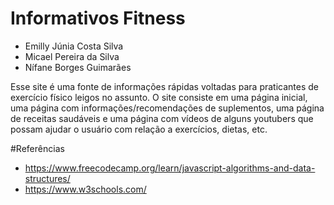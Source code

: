 # Informativos Fitness
- Emilly Júnia Costa Silva
- Micael Pereira da Silva
- Nífane Borges Guimarães

Esse site é uma fonte de informações rápidas voltadas para praticantes de exercício físico leigos no assunto.
O site consiste em uma página inicial, uma página com informações/recomendações de suplementos, uma página de receitas saudáveis e uma página com vídeos de alguns youtubers que possam ajudar o usuário com relação a exercícios, dietas, etc.

#Referências
- https://www.freecodecamp.org/learn/javascript-algorithms-and-data-structures/
- https://www.w3schools.com/ 